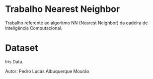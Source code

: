 # Trabalho Nearest Neighbor
Trabalho referente ao algoritmo NN (Nearest Neighbor) da cadeira de Inteligência Computacional.

# Dataset
Iris Data.

Autor: Pedro Lucas Albuquerque Mourão

